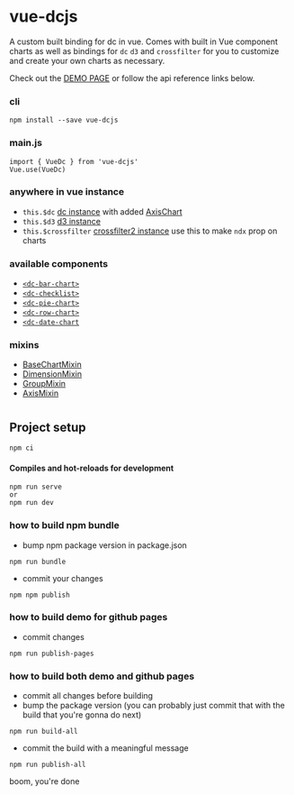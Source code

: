 # vue-dcjs
A custom built binding for dc in vue. Comes with built in Vue component charts as well as bindings for `dc` `d3` and `crossfilter` for you to customize and create your own charts as necessary.

Check out the [DEMO PAGE](https://geodav-tech.github.io/vue-dcjs/) or follow the api reference links below.

### cli
```npm install --save vue-dcjs```

### main.js
```
import { VueDc } from 'vue-dcjs'
Vue.use(VueDc)
```

### anywhere in vue instance
- `this.$dc` [dc instance](https://dc-js.github.io/dc.js/) with added [AxisChart](./src/plugins/axis-chart.class.js)
- `this.$d3` [d3 instance](https://github.com/d3/d3/blob/main/API.md)
- `this.$crossfilter` [crossfilter2 instance](https://github.com/crossfilter/crossfilter/wiki/API-Reference) use this to make `ndx` prop on charts

### available components
- [`<dc-bar-chart>`](./src/components/dc-bar-chart)
- [`<dc-checklist>`](./src/components/dc-checklist)
- [`<dc-pie-chart>`](./src/components/dc-pie-chart)
- [`<dc-row-chart>`](./src/components/dc-row-chart)
- [`<dc-date-chart`](./src/components/dc-date/chart)

### mixins
- [BaseChartMixin](./src/mixins#base-chart)
- [DimensionMixin](./src/mixins/#dimension)
- [GroupMixin]('./src/mixins/#group)
- [AxisMixin]('./src/mixin/#axis)

#


## Project setup
```
npm ci
```

#### Compiles and hot-reloads for development
```
npm run serve
or
npm run dev
```

### how to build npm bundle
- bump npm package version in package.json
```
npm run bundle
```
- commit your changes
```
npm npm publish
```

### how to build demo for github pages
- commit changes
```
npm run publish-pages
```


### how to build both demo and github pages
- commit all changes before building
- bump the package version (you can probably just commit that with the build that you're gonna do next)
```
npm run build-all
```
- commit the build with a meaningful message
```
npm run publish-all
```
boom, you're done
